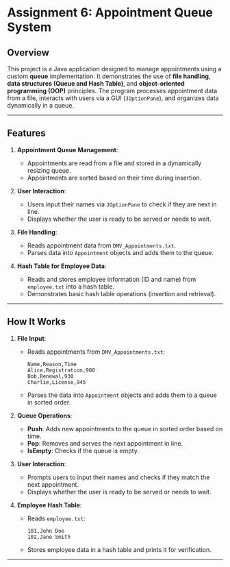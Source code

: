 # Assignment 6: Appointment Queue System

## **Overview**
This project is a Java application designed to manage appointments using a custom **queue** implementation. It demonstrates the use of **file handling**, **data structures (Queue and Hash Table)**, and **object-oriented programming (OOP)** principles. The program processes appointment data from a file, interacts with users via a GUI (`JOptionPane`), and organizes data dynamically in a queue.

---

## **Features**
1. **Appointment Queue Management**:
   - Appointments are read from a file and stored in a dynamically resizing queue.
   - Appointments are sorted based on their time during insertion.

2. **User Interaction**:
   - Users input their names via `JOptionPane` to check if they are next in line.
   - Displays whether the user is ready to be served or needs to wait.

3. **File Handling**:
   - Reads appointment data from `DMV_Appointments.txt`.
   - Parses data into `Appointment` objects and adds them to the queue.

4. **Hash Table for Employee Data**:
   - Reads and stores employee information (ID and name) from `employee.txt` into a hash table.
   - Demonstrates basic hash table operations (insertion and retrieval).

---

## **How It Works**
1. **File Input**:
   - Reads appointments from `DMV_Appointments.txt`:
     ```
     Name,Reason,Time
     Alice,Registration,900
     Bob,Renewal,930
     Charlie,License,945
     ```
   - Parses the data into `Appointment` objects and adds them to a queue in sorted order.

2. **Queue Operations**:
   - **Push**: Adds new appointments to the queue in sorted order based on time.
   - **Pop**: Removes and serves the next appointment in line.
   - **IsEmpty**: Checks if the queue is empty.

3. **User Interaction**:
   - Prompts users to input their names and checks if they match the next appointment.
   - Displays whether the user is ready to be served or needs to wait.

4. **Employee Hash Table**:
   - Reads `employee.txt`:
     ```
     101,John Doe
     102,Jane Smith
     ```
   - Stores employee data in a hash table and prints it for verification.

---
